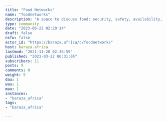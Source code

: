 ```yaml
---
title: "Food Networks" 
name: "foodnetworks"
description: "A space to discuss food: security, safety, availability, reproduction, and innovation around food in our societies. "
type: community
date: "2023-06-22 02:20:14"
draft: false
nsfw: false
actor_id: "https://baraza.africa/c/foodnetworks"
host: baraza.africa
lastmod: "2021-11-28 02:36:59"
published: "2021-03-22 06:31:05"
subscribers: 11
posts: 9
comments: 0
weight: 9
dau: 1
wau: 1
mau: 1
instances:
- "baraza_africa"
tags: 
- "baraza_africa"

---
```

